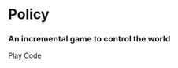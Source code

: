 # Policy
### An incremental game to control the world

[Play](https://theonlymrcat.github.io/incremental/) [Code](https://github.com/TheOnlyMrCat/incremental/Xg2)